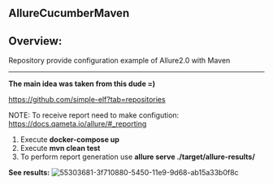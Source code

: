 AllureCucumberMaven
---
Overview:
---
 
Repository provide configuration example of Allure2.0 with Maven

---

**The main idea was taken from this dude =)**

https://github.com/simple-elf?tab=repositories

NOTE:
To receive report need to make configution: https://docs.qameta.io/allure/#_reporting

1. Execute **docker-compose up**
2. Execute **mvn clean test**
3. To perform report generation use **allure serve ./target/allure-results/**

**See results:**
![55303681-3f710880-5450-11e9-9d68-ab15a33b0f8c](https://user-images.githubusercontent.com/26840848/58387759-f33fe000-801c-11e9-9fe6-917891a16866.gif)

